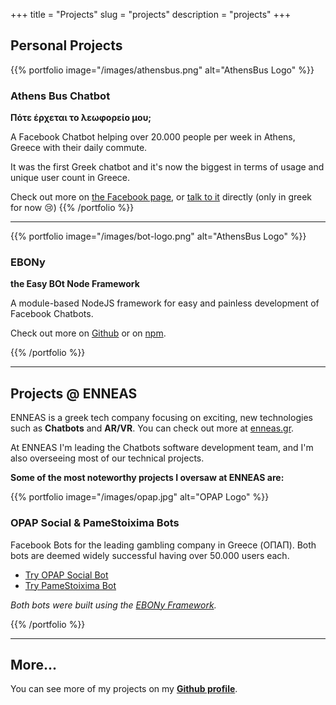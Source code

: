 +++
title = "Projects"
slug = "projects"
description = "projects"
+++

## Personal Projects

{{% portfolio image="/images/athensbus.png" alt="AthensBus Logo" %}}

### Athens Bus Chatbot
**Πότε έρχεται το λεωφορείο μου;**

A Facebook Chatbot helping over 20.000 people per week in Athens, Greece with their daily commute.

It was the first Greek chatbot and it's now the biggest in terms of usage and unique user count in Greece.

Check out more on [the Facebook page](https://facebook.com/athensbus), or [talk to it](https://m.me/athensbus) directly (only in greek for now 😢)
{{% /portfolio %}}

___

{{% portfolio image="/images/bot-logo.png" alt="AthensBus Logo" %}}

### EBONy
**the Easy BOt Node Framework**

A module-based NodeJS framework for easy and painless development of Facebook Chatbots.

Check out more on [Github](https://github.com/chrispanag/ebony) or on [npm](https://www.npmjs.com/package/ebony-framework).

{{% /portfolio %}}

___

## Projects @ ENNEAS

ENNEAS is a greek tech company focusing on exciting, new technologies such as **Chatbots** and **AR/VR**. You can check out more at [enneas.gr](https://enneas.gr). 

At ENNEAS I'm leading the Chatbots software development team, and I'm also overseeing most of our technical projects. 

**Some of the most noteworthy projects I oversaw at ENNEAS are:**

{{% portfolio image="/images/opap.jpg" alt="OPAP Logo" %}}

### OPAP Social & PameStoixima Bots

Facebook Bots for the leading gambling company in Greece (ΟΠΑΠ). Both bots are deemed widely successful having over 50.000 users each. 

* [Try OPAP Social Bot](https://m.me/opapsocial)
* [Try PameStoixima Bot](https://m.me/pamestoixima.official)

*Both bots were built using the [EBONy Framework](https://github.com/chrispanag/ebony).*

{{% /portfolio %}}

___

## More...

You can see more of my projects on my [**Github profile**](https://github.com/chrispanag).
